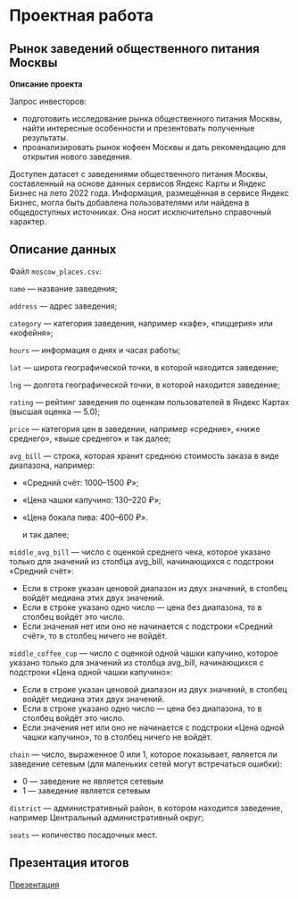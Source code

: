 # Проектная работа
## Рынок заведений общественного питания Москвы  

**Описание проекта**  

Запрос инвесторов:  
- подготовить исследование рынка общественного питания Москвы, найти интересные особенности и презентовать полученные результаты.
- проанализировать рынок кофеен Москвы и дать рекомендацию для открытия нового заведения.   

Доступен датасет с заведениями общественного питания Москвы, составленный на основе данных сервисов Яндекс Карты и Яндекс Бизнес на 
лето 2022 года. Информация, размещённая в сервисе Яндекс Бизнес, могла быть добавлена пользователями или найдена в общедоступных источниках. Она носит 
исключительно справочный характер.  



## Описание данных
 Файл `moscow_places.csv`:
    
`name` — название заведения;

`address` — адрес заведения;

`category` — категория заведения, например «кафе», «пиццерия» или «кофейня»;

`hours` — информация о днях и часах работы;

`lat` — широта географической точки, в которой находится заведение;

`lng` — долгота географической точки, в которой находится заведение;

`rating` — рейтинг заведения по оценкам пользователей в Яндекс Картах (высшая оценка — 5.0);

`price` — категория цен в заведении, например «средние», «ниже среднего», «выше среднего» и так далее;

`avg_bill` — строка, которая хранит среднюю стоимость заказа в виде диапазона, например:
* «Средний счёт: 1000–1500 ₽»;
* «Цена чашки капучино: 130–220 ₽»;
* «Цена бокала пива: 400–600 ₽».
    
    и так далее;

`middle_avg_bill` — число с оценкой среднего чека, которое указано только для значений из столбца avg_bill, начинающихся с подстроки «Средний счёт»:

* Если в строке указан ценовой диапазон из двух значений, в столбец войдёт медиана этих двух значений.
* Если в строке указано одно число — цена без диапазона, то в столбец войдёт это число.
* Если значения нет или оно не начинается с подстроки «Средний счёт», то в столбец ничего не войдёт.

`middle_coffee_cup` — число с оценкой одной чашки капучино, которое указано только для значений из столбца avg_bill, начинающихся с подстроки «Цена одной чашки капучино»:

* Если в строке указан ценовой диапазон из двух значений, в столбец войдёт медиана этих двух значений.
* Если в строке указано одно число — цена без диапазона, то в столбец войдёт это число.
* Если значения нет или оно не начинается с подстроки «Цена одной чашки капучино», то в столбец ничего не войдёт.

`chain` — число, выраженное 0 или 1, которое показывает, является ли заведение сетевым (для маленьких сетей могут встречаться ошибки):

* 0 — заведение не является сетевым
* 1 — заведение является сетевым

`district` — административный район, в котором находится заведение, например Центральный административный округ;

`seats` — количество посадочных мест.

## Презентация итогов
[Презентация](https://drive.google.com/file/d/1L9KyfTI3St8VwOax0x_2g1on0jWWXqQj/view?usp=drive_link)  
